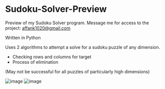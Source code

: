 # Sudoku-Solver-Preview
Preview of my Sudoku Solver program. Message me for access to the project: affank1020@gmail.com

Written in Python

Uses 2 algorithms to attempt a solve for a sudoku puzzle of any dimension.
- Checking rows and columns for target
- Process of elimination

(May not be successful for all puzzles of particularly high dimensions)

![image](https://github.com/affank1020/Sudoku-Solver/assets/58519561/9ea7187f-626c-4ecf-b0ac-4351ec952887)
![image](https://github.com/affank1020/Sudoku-Solver/assets/58519561/d1f8fcb3-af9f-472e-88b5-44622580ac7b)
